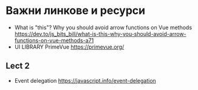 # Важни линкове и ресурси
- What is "this"? Why you should avoid arrow functions on Vue methods https://dev.to/js_bits_bill/what-is-this-why-you-should-avoid-arrow-functions-on-vue-methods-a71
- UI LIBRARY PrimeVue https://primevue.org/

## Lect 2 
- Event delegation https://javascript.info/event-delegation